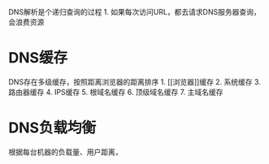 DNS解析是个递归查询的过程
	1. 如果每次访问URL，都去请求DNS服务器查询，会浪费资源 
# DNS缓存
DNS存在多级缓存，按照距离浏览器的距离排序
	1. [[浏览器]]缓存
	2. 系统缓存
	3. 路由器缓存
	4. IPS缓存
	5. 根域名缓存
	6. 顶级域名缓存
	7. 主域名缓存
# DNS负载均衡
根据每台机器的负载量、用户距离，
